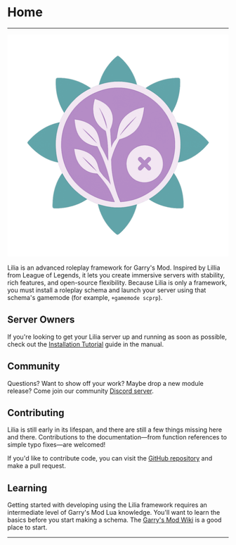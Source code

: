 # Home

---

<p align="center">

  <img src="assets/logo_big.png" alt="Lilia Logo" />

</p>

Lilia is an advanced roleplay framework for Garry's Mod. Inspired by Lillia from League of Legends, it lets you create immersive servers with stability, rich features, and open-source flexibility. Because Lilia is only a framework, you must install a roleplay schema and launch your server using that schema's gamemode (for example, `+gamemode scprp`).

## Server Owners

If you're looking to get your Lilia server up and running as soon as possible, check out the [Installation Tutorial](./installation.md) guide in the manual.

## Community

Questions? Want to show off your work? Maybe drop a new module release? Come join our community [Discord server](https://discord.gg/esCRH5ckbQ).

## Contributing

Lilia is still early in its lifespan, and there are still a few things missing here and there. Contributions to the documentation—from function references to simple typo fixes—are welcomed!

If you'd like to contribute code, you can visit the [GitHub repository](https://github.com/LiliaFramework/Lilia/) and make a pull request.

## Learning

Getting started with developing using the Lilia framework requires an intermediate level of Garry's Mod Lua knowledge. You'll want to learn the basics before you start making a schema. The [Garry's Mod Wiki](https://wiki.facepunch.com/gmod/) is a good place to start.

---

